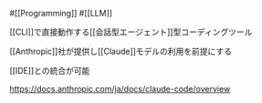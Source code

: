 #[[Programming]] #[[LLM]]

[[CLI]]で直接動作する[[会話型エージェント]]型コーディングツール

[[Anthropic]]社が提供し[[Claude]]モデルの利用を前提にする

[[IDE]]との統合が可能

<https://docs.anthropic.com/ja/docs/claude-code/overview>